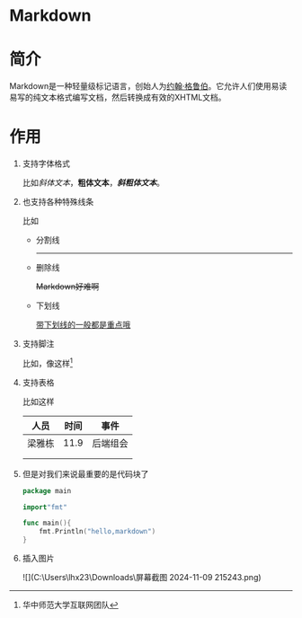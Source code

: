 # Markdown

# 简介

Markdown是一种轻量级标记语言，创始人为[约翰·格鲁伯](https://www.zhihu.com/topic/19598915/hot)。它允许人们使用易读易写的纯文本格式编写文档，然后转换成有效的XHTML文档。

# 作用

1. 支持字体格式

	比如*斜体文本*，**粗体文本**，***斜粗体文本***。

2. 也支持各种特殊线条

	比如

	- 分割线

		------

		

	- 删除线

		~~Markdown好难啊~~

	- 下划线

		<u>带下划线的一般都是重点哦</u>

3. 支持脚注

	比如，像这样[^1]

4. 支持表格

	比如这样

	|  人员  | 时间 |   事件   |
	| :----: | :--: | :------: |
	| 梁雅栋 | 11.9 | 后端组会 |
	|        |      |          |
	|        |      |          |

5. 但是对我们来说最重要的是代码块了

	```go
	package main
	
	import"fmt"
	
	func main(){
	    fmt.Println("hello,markdown")
	}
	```

6. 插入图片

	![](C:\Users\lhx23\Downloads\屏幕截图 2024-11-09 215243.png)

[^1]:华中师范大学互联网团队





